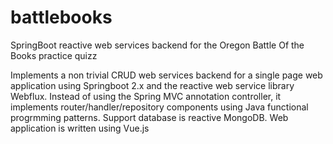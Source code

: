 # battlebooks
SpringBoot reactive web services backend for the Oregon Battle Of the Books practice quizz

Implements a non trivial CRUD web services backend for a single page web application using Springboot 2.x and the reactive web service library Webflux. Instead of using the Spring MVC annotation controller, it implements router/handler/repository components using Java functional progrmming patterns. Support database is reactive MongoDB.
Web application is written using Vue.js
